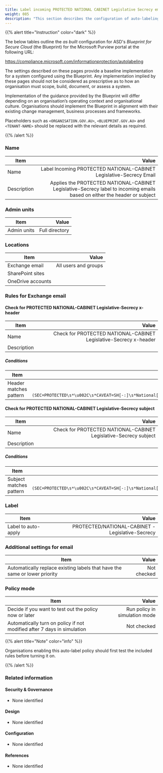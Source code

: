 ```yaml
---
title: Label incoming PROTECTED NATIONAL CABINET Legislative Secrecy email
weight: 085
description: "This section describes the configuration of auto-labeling within Microsoft Purview associated with systems built according to guidance in ASD's Blueprint for Secure Cloud."
---
```


{{% alert title="Instruction" color="dark" %}}
 
The below tables outline the *as built* configuration for ASD's *Blueprint for Secure Cloud* (the Blueprint) for the Microsoft Purview portal at the following URL: 
 
https://compliance.microsoft.com/informationprotection/autolabeling
 
The settings described on these pages provide a baseline implementation for a system configured using the Blueprint. Any implementation implied by these pages should not be considered as prescriptive as to how an organisation must scope, build, document, or assess a system.

Implementation of the guidance provided by the Blueprint will differ depending on an organisation’s operating context and organisational culture. Organisations should implement the Blueprint in alignment with their existing change management, business processes and frameworks.

Placeholders such as `<ORGANISATION.GOV.AU>`, `<BLUEPRINT.GOV.AU>` and `<TENANT-NAME>` should be replaced with the relevant details as required.
 
{{% /alert %}}

### Name

| Item        |                                                                                                                     Value |
| ----------- | ------------------------------------------------------------------------------------------------------------------------: |
| Name        |                                                       Label Incoming PROTECTED NATIONAL-CABINET Legislative-Secrecy Email |
| Description | Applies the PROTECTED NATIONAL-CABINET Legislative-Secrecy label to incoming emails based on either the header or subject |

### Admin units

| Item        |          Value |
| ----------- | -------------: |
| Admin units | Full directory |

### Locations

| Item              |                Value |
| ----------------- | -------------------: |
| Exchange email    | All users and groups |
| SharePoint sites  |                      |
| OneDrive accounts |                      |

### Rules for Exchange email

#### Check for PROTECTED NATIONAL-CABINET Legislative-Secrecy x-header

| Item        |                                                             Value |
| ----------- | ----------------------------------------------------------------: |
| Name        | Check for PROTECTED NATIONAL-CABINET Legislative-Secrecy x-header |
| Description |                                                                   |

##### Conditions

| Item                   |                                                                                                                                                                       Value |
| ---------------------- | --------------------------------------------------------------------------------------------------------------------------------------------------------------------------: |
| Header matches pattern | Header name: `X-Protective-Marking`<br>Regular expression: `(?im)(SEC=PROTECTED\s*\u002C\s*CAVEAT=SH[-:]\s*National[\s-]Cabinet\s*\u002C\s*ACCESS=Legislative[\s-]Secrecy)` |


#### Check for PROTECTED NATIONAL-CABINET Legislative-Secrecy subject

| Item        |                                                            Value |
| ----------- | ---------------------------------------------------------------: |
| Name        | Check for PROTECTED NATIONAL-CABINET Legislative-Secrecy subject |
| Description |                                                                  |

##### Conditions

| Item                    |                                                                                                                                Value |
| ----------------------- | -----------------------------------------------------------------------------------------------------------------------------------: |
| Subject matches pattern | Regular expression: `(?im)(SEC=PROTECTED\s*\u002C\s*CAVEAT=SH[-:]\s*National[\s-]Cabinet\s*\u002C\s*ACCESS=Legislative[\s-]Secrecy)` |

### Label

| Item                |                                            Value |
| ------------------- | -----------------------------------------------: |
| Label to auto-apply | PROTECTED/NATIONAL-CABINET - Legislative-Secrecy |

### Additional settings for email

| Item                                                                       |       Value |
| -------------------------------------------------------------------------- | ----------: |
| Automatically replace existing labels that have the same or lower priority | Not checked |

### Policy mode

| Item                                                                    |                         Value |
| ----------------------------------------------------------------------- | ----------------------------: |
| Decide if you want to test out the policy now or later                  | Run policy in simulation mode |
| Automatically turn on policy if not modified after 7 days in simulation |                   Not checked |

{{% alert title="Note" color="info" %}}

Organisations enabling this auto-label policy should first test the included rules before turning it on.

{{% /alert %}}

### Related information

#### Security & Governance

* None identified
  
#### Design

* None identified
  
#### Configuration

* None identified

#### References

* None identified